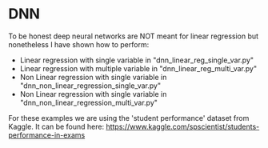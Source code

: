 # DNN

To be honest deep neural networks are NOT meant for linear regression but nonetheless I have shown how to perform:

- Linear regression with single variable in "dnn_linear_reg_single_var.py"
- Linear regression with multiple variable in "dnn_linear_reg_multi_var.py"
- Non Linear regression with single variable in "dnn_non_linear_regression_single_var.py"
- Non Linear regression with single variable in "dnn_non_linear_regression_multi_var.py"

For these examples we are using the 'student performance' dataset from Kaggle. It can be found here: https://www.kaggle.com/spscientist/students-performance-in-exams
